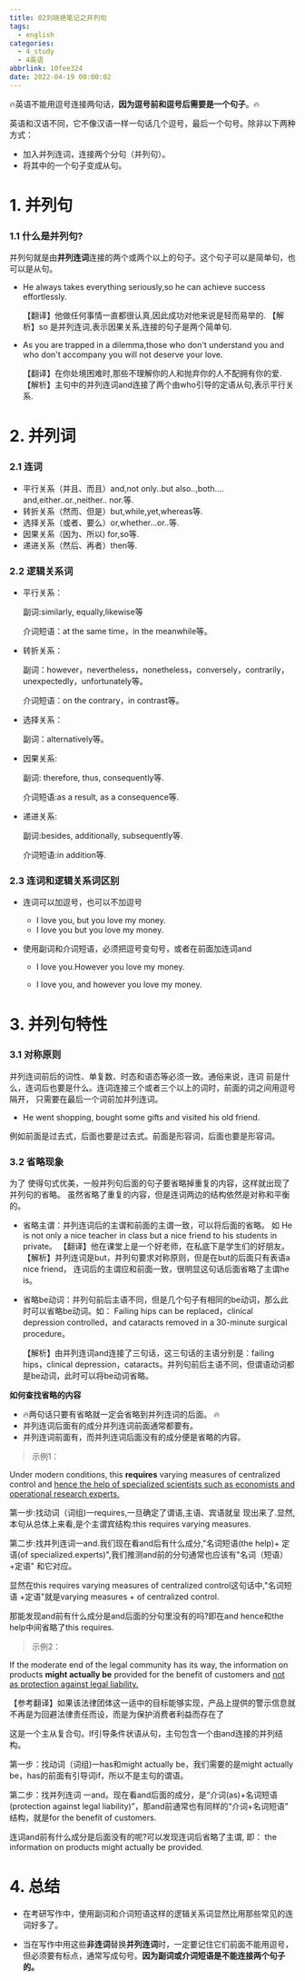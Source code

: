 ```yaml
---
title: 02刘晓艳笔记之并列句
tags:
  - english
categories:
  - 4_study
  - 4英语
abbrlink: 10fee324
date: 2022-04-19 00:00:02
---
```


🔥英语不能用逗号连接两句话，**因为逗号前和逗号后需要是一个句子**。🔥

英语和汉语不同，它不像汉语一样一句话几个逗号，最后一个句号。除非以下两种方式：

+ 加入并列连词，连接两个分句（并列句）。
+ 将其中的一个句子变成从句。

<!-- more -->

# 1. 并列句

### 1.1 什么是并列句?

并列句就是由**并列连词**连接的两个或两个以上的句子。这个句子可以是简单句，也可以是从句。

+ He always takes everything seriously,so he can achieve success effortlessly.

  【翻译】他做任何事情一直都很认真,因此成功对他来说是轻而易举的.
  【解析】so 是并列连词,表示因果关系,连接的句子是两个简单句.



+ As you are trapped in a dilemma,those who don't understand you and who don't accompany you will not deserve your love.

  【翻译】在你处境困难时,那些不理解你的人和抛弃你的人不配拥有你的爱.
  【解析】主句中的并列连词and连接了两个由who引导的定语从句,表示平行关系.



# 2. 并列词

### 2.1 连词

+ 平行关系（并且、而且）and,not only..but also..,both.…and,either..or.,neither.. nor.等.
+ 转折关系（然而、但是）but,while,yet,whereas等.
+ 选择关系（或者、要么）or,whether...or..等.
+ 因果关系（因为、所以)   for,so等.
+ 递进关系（然后、再者）then等.



### 2.2 逻辑关系词

+ 平行关系：
  
  副词:similarly, equally,likewise等
  
  介词短语：at the same time，in the meanwhile等。
  
  
  
+ 转折关系：

  副词：however，nevertheless，nonetheless，conversely，contrarily，unexpectedly，unfortunately等。

  介词短语：on the contrary，in contrast等。 

  

+ 选择关系：
  
  副词：alternatively等。
  
  
  
+ 因果关系:

  副词: therefore, thus, consequently等. 

  介词短语:as a result, as a consequence等.

  

+ 递进关系:
  
  副词:besides, additionally, subsequently等.
  
  介词短语:in addition等.



### 2.3 连词和逻辑关系词区别

+ 连词可以加逗号，也可以不加逗号

  + I love you, but you love my money. 
  + I love you but you love my money.

+ 使用副词和介词短语，必须把逗号变句号，或者在前面加连词and

  + I love you.However you love my money.

  + I love you, and however you love my money.



# 3. 并列句特性

### 3.1 对称原则

并列连词前后的词性、单复数、时态和语态等必须一致。通俗来说，连词 前是什么，连词后也要是什么。连词连接三个或者三个以上的词时，前面的词之间用逗号隔开， 只需要在最后一个词前加并列连词。

+ He went shopping, bought some gifts and visited his old friend.

例如前面是过去式，后面也要是过去式。前面是形容词，后面也要是形容词。



### 3.2 省略现象

为了 使得句式优美，一般并列句后面的句子要省略掉重复的内容，这样就出现了并列句的省略。 虽然省略了重复的内容，但是连词两边的结构依然是对称和平衡的。

+ 省略主谓：并列连词后的主谓和前面的主谓一致，可以将后面的省略。 如
  He is not only a nice teacher in class but a nice friend to his students in private。
  【翻译】他在课堂上是一个好老师，在私底下是学生们的好朋友。
  【解析】并列连词是but，并列句要求对称原则，但是在but的后面只有表语a nice friend， 连词后的主谓应和前面一致，很明显这句话后面省略了主谓he is。

+ 省略be动词：并列句前后主语不同，但是几个句子有相同的be动词，那么此时可以省略be动词。如：
  Failing hips can be replaced，clinical depression controlled，and cataracts removed in a 30-minute surgical procedure。

  【解析】由并列连词and连接了三句话，这三句话的主语分别是：failing hips，clinical depression，cataracts。并列句前后主语不同，但谓语动词都是be动词，此时可以将be动词省略。

  

**如何查找省略的内容**

+ 🔥两句话只要有省略就一定会省略到并列连词的后面。 🔥
+ 并列连词后面有的成分并列连词前面通常都要有。
+ 并列连词前面有，而并列连词后面没有的成分便是省略的内容。

> 示例1：

Under modern conditions, this **requires** varying measures of centralized control and <u>hence the help of specialized scientists such as economists and operational research experts.</u>

第一步:找动词（词组)一requires,一旦确定了谓语,主语、宾语就呈 现出来了.显然,本句从总体上来看,是个主谓宾结构:this requires varying measures. 

第二步:找并列连词一and.我们现在看and后有什么成分,"名词短语(the help)+ 定语(of specialized.experts)",我们推测and前的分句通常也应该有"名词（短语）+定语" 和它对应。

显然在this requires varying measures of centralized control这句话中,"名词短语 +定语"就是varying measures + of centralized control.

那能发现and前有什么成分是and后面的分句里没有的吗?即在and hence和the help中间省略了this requires.



> 示例2：

If the moderate end of the legal community has its way, the information on products **might actually be** provided for the benefit of customers and <u>not as protection against legal liability.</u>

【参考翻译】如果该法律团体这一适中的目标能够实现，产品上提供的警示信息就不再是为回避法律责任而设，而是为保护消费者利益而存在了

这是一个主从复合句。If引导条件状语从句，主句包含一个由and连接的并列结构。

第一步：找动词（词组)一has和might actually be，我们需要的是might actually be，has的前面有引导词if，所以不是主句的谓语。

第二步：找并列连词 一and。现在看and后面的成分，是“介词(as)+名词短语(protection against legal liability)”，那and前通常也有同样的“介词+名词短语” 结构，就是for the benefit of customers.

连词and前有什么成分是后面没有的呢?可以发现连词后省略了主谓, 即： the information on products might actually be provided.



# 4. 总结

+ 在考研写作中，使用副词和介词短语这样的逻辑关系词显然比用那些常见的连词好多了。

+ 当在写作中用这些**非连词**替换**并列连词**时，一定要记住它们前面不能用逗号，但必须要有标点，通常写成句号。**因为副词或介词短语是不能连接两个句子的。**
